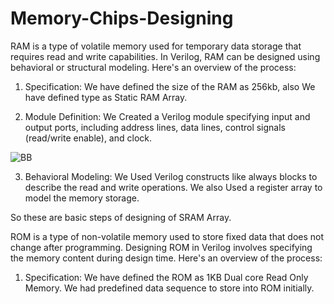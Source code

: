 # Memory-Chips-Designing
RAM is a type of volatile memory used for temporary data storage that requires read and write capabilities. In Verilog, RAM can be designed using behavioral or structural modeling. 
Here's an overview of the process:

1. Specification:
We have defined the size of the RAM as 256kb, also 
We have defined type as Static RAM Array.


2. Module Definition:
We Created a Verilog module specifying input and output ports, including address lines, data lines, control signals (read/write enable), and clock.

![BB](https://github.com/monil667/Memory-Project/assets/114842275/302ebc3a-47b8-46b0-9da3-487d0c69eaf8)


3. Behavioral Modeling:
We Used Verilog constructs like always blocks to describe the read and write operations.
We also Used a register array to model the memory storage.

So these are basic steps of designing of SRAM Array.

ROM is a type of non-volatile memory used to store fixed data that does not change after programming. 
Designing ROM in Verilog involves specifying the memory content during design time.
Here's an overview of the process:

1. Specification:
We have defined the ROM as 1KB Dual core Read Only Memory.
We had predefined data sequence to store into ROM initially.


